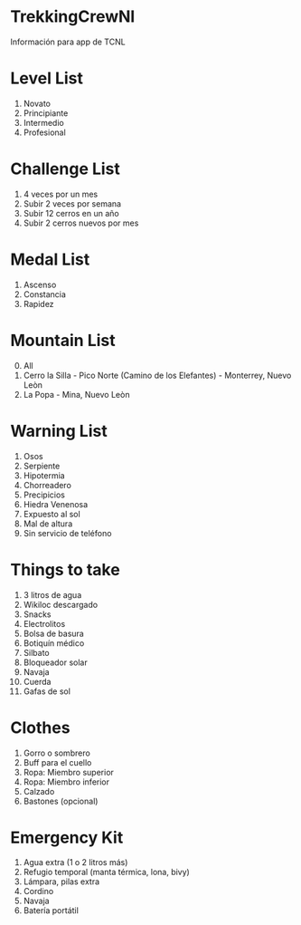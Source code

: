 # TrekkingCrewNl
Información para app de TCNL 

# Level List
1. Novato
2. Principiante
3. Intermedio
4. Profesional

# Challenge List
1. 4 veces por un mes
2. Subir 2 veces por semana
3. Subir 12 cerros en un año
4. Subir 2 cerros nuevos por mes

# Medal List
1. Ascenso
2. Constancia
3. Rapidez


# Mountain List
0. All
1. Cerro la Silla - Pico Norte (Camino de los Elefantes) - Monterrey, Nuevo Leòn
2. La Popa - Mina, Nuevo Leòn

# Warning List

1. Osos
2. Serpiente
3. Hipotermia
4. Chorreadero
5. Precipicios
6. Hiedra Venenosa
7. Expuesto al sol
8. Mal de altura 
9. Sin servicio de teléfono 



# Things to take 

1. 3 litros de agua
2. Wikiloc descargado
3. Snacks 
4. Electrolitos
5. Bolsa de basura
6. Botiquín médico
7. Silbato
8. Bloqueador solar
9. Navaja
10. Cuerda
11. Gafas de sol


# Clothes


1. Gorro o sombrero
2. Buff para el cuello
3. Ropa: Miembro superior
4. Ropa: Miembro inferior
5. Calzado
6. Bastones (opcional)


# Emergency Kit


1. Agua extra (1 o 2 litros más)
2. Refugio temporal (manta térmica, lona, bivy)
3. Lámpara, pilas extra
4. Cordino
5.  Navaja
6.  Batería portátil
